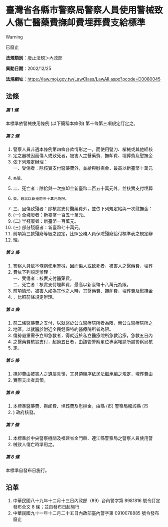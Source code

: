 # 臺灣省各縣市警察局警察人員使用警械致人傷亡醫藥費撫卹費埋葬費支給標準
> [!WARNING]
> 已廢止

**法規類別**：廢止法規＞內政部

**異動日期**：2002/12/25  

**法規網址**：https://law.moj.gov.tw/LawClass/LawAll.aspx?pcode=D0080045



## 法條
##### 第 1 條
本標準依警械使用條例 (以下簡稱本條例) 第十條第三項規定訂定之。

##### 第 2 條
1. 警察人員非遇本條例第四條各款情形之一，而使用警刀、槍械或其他經核
1. 定之器械因而傷人或致死者，被害人之醫藥費、撫卹費、埋葬費及慰撫金
1. 依下列規定辦理：  
一、受傷者：除核實支付醫藥費外，並給與慰撫金，最高以新臺幣十萬元
1.     為限。
1. 二、死亡者：除給與一次撫卹金新臺幣二百五十萬元外，並核實支付埋葬
1.     費，最高以新臺幣三十萬元為限。
1. 三、因傷致殘者：除核實支付醫藥費外，並依下列規定給與一次慰撫金：
1.  (一) 全殘廢者：新臺幣一百五十萬元。
1.  (二) 半殘廢者：新臺幣一百萬元。
1.  (三) 部分殘廢者：新臺幣七十萬元。
1. 前項第三款殘廢等級之認定，比照公務人員保險殘廢給付標準表之規定辦
1. 理。

##### 第 3 條
1. 警察人員依本條例使用警械，因而傷人或致死者，被害人之醫藥費、埋葬
1. 費依下列規定辦理：  
一、受傷者：核實支付醫藥費。  
二、死亡者：核實支付埋葬費，最高以新臺幣十八萬元為限。
1. 前項情形，被害人如為其他之人時，其醫藥費、撫卹費、埋葬費及慰撫金
1. ，比照前條規定辦理。

##### 第 4 條
1. 前二條醫藥費之支付，以就醫於公立醫療院所者為限，無公立醫療院所之
1. 地區，以就醫於附近全民健保特約醫療院所者為限。
1. 傷勢嚴重需予立即急救者，得就近於私立醫療院所急救治療，急救五日內
1. 之醫藥費核實支付，超過五日者，由該管警察單位專案報請所屬警察局核
1. 定。

##### 第 5 條
1. 撫卹費由被害人之遺屬具領，其具領順序依民法繼承編之規定，埋葬費由
1. 實際支出者具領。

##### 第 6 條
1. 本標準醫藥費、撫卹費、埋葬費及慰撫金，由縣 (市) 警察局報該縣 (市
1. ) 政府核發。

##### 第 7 條
1. 本標準於中央警察機關及福建省金門縣、連江縣警察局之警察人員使用警
1. 械致人傷亡時準用之。

##### 第 8 條
本標準自發布日施行。

## 沿革
1. 中華民國八十九年十二月十三日內政部（89）台內警字第 8981816  號令訂定發布全文 8  條；並自發布日起施行
1. 中華民國九十一年十二月二十五日內政部臺內警字第 0910078885 號令發布廢止
